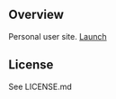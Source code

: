 Overview
--------
Personal user site.
[Launch](https://mstark5652.github.io)


License
-------
See LICENSE.md